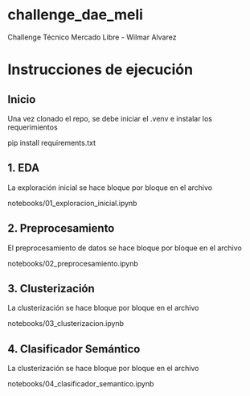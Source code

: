 # challenge_dae_meli
Challenge Técnico Mercado Libre - Wilmar Alvarez

# Instrucciones de ejecución

## Inicio

Una vez clonado el repo, se debe iniciar el .venv e instalar los requerimientos

pip install requirements.txt

## 1. EDA

La exploración inicial se hace bloque por bloque en el archivo

notebooks/01_exploracion_inicial.ipynb

## 2. Preprocesamiento

El preprocesamiento de datos se hace bloque por bloque en el archivo

notebooks/02_preprocesamiento.ipynb

## 3. Clusterización

La clusterización se hace bloque por bloque en el archivo

notebooks/03_clusterizacion.ipynb

## 4. Clasificador Semántico

La clusterización se hace bloque por bloque en el archivo

notebooks/04_clasificador_semantico.ipynb